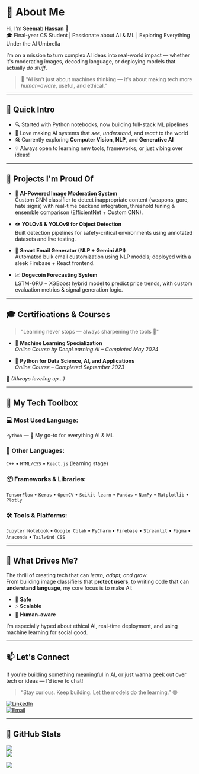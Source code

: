 # 💫 About Me

Hi, I’m **Seemab Hassan** 👋  
🎓 Final-year CS Student | Passionate about AI & ML | Exploring Everything Under the AI Umbrella  

I’m on a mission to turn complex AI ideas into real-world impact — whether it's moderating images, decoding language, or deploying models that actually *do stuff*.  

> 🧠 "AI isn't just about machines thinking — it's about making tech more *human-aware*, useful, and ethical."

---

## 🌟 Quick Intro

- 🔍 Started with Python notebooks, now building full-stack ML pipelines  
- 🤖 Love making AI systems that *see*, *understand*, and *react* to the world  
- 🛠 Currently exploring **Computer Vision**, **NLP**, and **Generative AI**  
- 💡 Always open to learning new tools, frameworks, or just vibing over ideas!

---

## 🚀 Projects I'm Proud Of

- 🧼 **AI-Powered Image Moderation System**  
  Custom CNN classifier to detect inappropriate content (weapons, gore, hate signs) with real-time backend integration, threshold tuning & ensemble comparison (EfficientNet + Custom CNN).

- 👁️ **YOLOv8 & YOLOv9 for Object Detection**  
  Built detection pipelines for safety-critical environments using annotated datasets and live testing.

- 💌 **Smart Email Generator (NLP + Gemini API)**  
  Automated bulk email customization using NLP models; deployed with a sleek Firebase + React frontend.

- 📈 **Dogecoin Forecasting System**  
  LSTM-GRU + XGBoost hybrid model to predict price trends, with custom evaluation metrics & signal generation logic.

---

## 🎓 Certifications & Courses

> "Learning never stops — always sharpening the tools 🧠"

- 📌 **Machine Learning Specialization**  
  *Online Course by DeepLearning.AI – Completed May 2024*

- 🐍 **Python for Data Science, AI, and Applications**  
  *Online Course – Completed September 2023*
  
🧷 *(Always leveling up...)*

---

## 🧰 My Tech Toolbox

### 💻 Most Used Language:
`Python` — 💯 My go-to for everything AI & ML

### 🧠 Other Languages:
`C++` • `HTML/CSS` • `React.js` (learning stage)

### 📦 Frameworks & Libraries:
`TensorFlow` • `Keras` • `OpenCV` • `Scikit-learn` • `Pandas` • `NumPy` • `Matplotlib` • `Plotly`

### 🛠 Tools & Platforms:
`Jupyter Notebook` • `Google Colab` • `PyCharm` • `Firebase` • `Streamlit` • `Figma` • `Anaconda` • `Tailwind CSS`

---

## 🎯 What Drives Me?

The thrill of creating tech that can *learn, adapt, and grow*.  
From building image classifiers that **protect users**, to writing code that can **understand language**, my core focus is to make AI:

- 🔐 **Safe**
- ⚡ **Scalable**
- 💬 **Human-aware**

I’m especially hyped about ethical AI, real-time deployment, and using machine learning for social good.

---

## 📫 Let's Connect

If you're building something meaningful in AI, or just wanna geek out over tech or ideas — I’d *love* to chat!

> “Stay curious. Keep building. Let the models do the learning.” 😄

[![LinkedIn](https://img.shields.io/badge/LinkedIn-%230077B5.svg?logo=linkedin&logoColor=white)](https://www.linkedin.com/in/seemab-hassan-31aaa030a/)  
[![Email](https://img.shields.io/badge/Email-D14836?logo=gmail&logoColor=white)](mailto:seemabhassan05@gmail.com)

---

## 🧠 GitHub Stats

![](https://github-readme-stats.vercel.app/api?username=seemab24&theme=dark&hide_border=true&include_all_commits=true&count_public=true)  
![](https://nirzak-streak-stats.vercel.app/?user=seemab24&theme=dark&hide_border=true)  

[![](https://visitcount.itsvg.in/api?id=seemab24&icon=0&color=0)](https://visitcount.itsvg.in)

<!-- Proudly crafted with passion and caffeine 💻☕ -->
